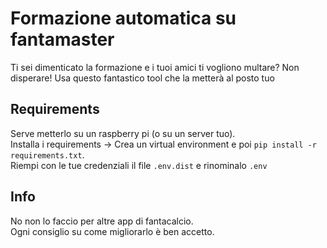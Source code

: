 # Formazione automatica su fantamaster
Ti sei dimenticato la formazione e i tuoi amici ti vogliono multare? Non disperare! Usa questo fantastico tool che la metterà al posto tuo
## Requirements
Serve metterlo su un raspberry pi (o su un server tuo).\
Installa i requirements -> Crea un virtual environment e poi `pip install -r requirements.txt`.\
Riempi con le tue credenziali il file `.env.dist` e rinominalo `.env`
## Info
No non lo faccio per altre app di fantacalcio.\
Ogni consiglio su come migliorarlo è ben accetto.